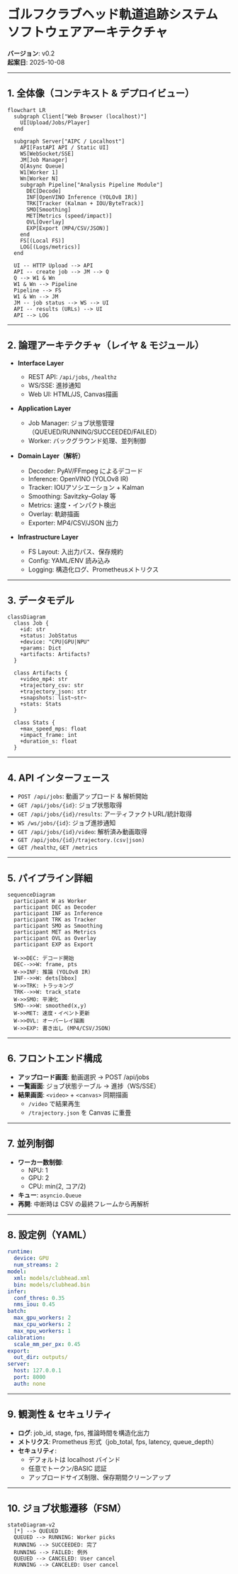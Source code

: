 # ゴルフクラブヘッド軌道追跡システム ソフトウェアアーキテクチャ  
**バージョン**: v0.2  
**起案日**: 2025-10-08  

---

## 1. 全体像（コンテキスト & デプロイビュー）

```mermaid
flowchart LR
  subgraph Client["Web Browser (localhost)"]
    UI[Upload/Jobs/Player]
  end

  subgraph Server["AIPC / Localhost"]
    API[FastAPI API / Static UI]
    WS[WebSocket/SSE]
    JM[Job Manager]
    Q[Async Queue]
    W1[Worker 1]
    Wn[Worker N]
    subgraph Pipeline["Analysis Pipeline Module"]
      DEC[Decode]
      INF[OpenVINO Inference (YOLOv8 IR)]
      TRK[Tracker (Kalman + IOU/ByteTrack)]
      SMO[Smoothing]
      MET[Metrics (speed/impact)]
      OVL[Overlay]
      EXP[Export (MP4/CSV/JSON)]
    end
    FS[(Local FS)]
    LOG[(Logs/metrics)]
  end

  UI -- HTTP Upload --> API
  API -- create job --> JM --> Q
  Q --> W1 & Wn
  W1 & Wn --> Pipeline
  Pipeline --> FS
  W1 & Wn --> JM
  JM -- job status --> WS --> UI
  API -- results (URLs) --> UI
  API --> LOG
```

---

## 2. 論理アーキテクチャ（レイヤ & モジュール）

- **Interface Layer**
  - REST API: `/api/jobs`, `/healthz`  
  - WS/SSE: 進捗通知  
  - Web UI: HTML/JS, Canvas描画  

- **Application Layer**
  - Job Manager: ジョブ状態管理（QUEUED/RUNNING/SUCCEEDED/FAILED）  
  - Worker: バックグラウンド処理、並列制御  

- **Domain Layer（解析）**
  - Decoder: PyAV/FFmpeg によるデコード  
  - Inference: OpenVINO (YOLOv8 IR)  
  - Tracker: IOUアソシエーション + Kalman  
  - Smoothing: Savitzky–Golay 等  
  - Metrics: 速度・インパクト検出  
  - Overlay: 軌跡描画  
  - Exporter: MP4/CSV/JSON 出力  

- **Infrastructure Layer**
  - FS Layout: 入出力パス、保存規約  
  - Config: YAML/ENV 読み込み  
  - Logging: 構造化ログ、Prometheusメトリクス  

---

## 3. データモデル

```mermaid
classDiagram
  class Job {
    +id: str
    +status: JobStatus
    +device: "CPU|GPU|NPU"
    +params: Dict
    +artifacts: Artifacts?
  }

  class Artifacts {
    +video_mp4: str
    +trajectory_csv: str
    +trajectory_json: str
    +snapshots: list~str~
    +stats: Stats
  }

  class Stats {
    +max_speed_mps: float
    +impact_frame: int
    +duration_s: float
  }
```

---

## 4. API インターフェース

- `POST /api/jobs`: 動画アップロード & 解析開始  
- `GET /api/jobs/{id}`: ジョブ状態取得  
- `GET /api/jobs/{id}/results`: アーティファクトURL/統計取得  
- `WS /ws/jobs/{id}`: ジョブ進捗通知  
- `GET /api/jobs/{id}/video`: 解析済み動画取得  
- `GET /api/jobs/{id}/trajectory.(csv|json)`  
- `GET /healthz`, `GET /metrics`

---

## 5. パイプライン詳細

```mermaid
sequenceDiagram
  participant W as Worker
  participant DEC as Decoder
  participant INF as Inference
  participant TRK as Tracker
  participant SMO as Smoothing
  participant MET as Metrics
  participant OVL as Overlay
  participant EXP as Export

  W->>DEC: デコード開始
  DEC-->>W: frame, pts
  W->>INF: 推論 (YOLOv8 IR)
  INF-->>W: dets[bbox]
  W->>TRK: トラッキング
  TRK-->>W: track_state
  W->>SMO: 平滑化
  SMO-->>W: smoothed(x,y)
  W->>MET: 速度・イベント更新
  W->>OVL: オーバーレイ描画
  W->>EXP: 書き出し (MP4/CSV/JSON)
```

---

## 6. フロントエンド構成

- **アップロード画面**: 動画選択 → POST /api/jobs  
- **一覧画面**: ジョブ状態テーブル → 進捗（WS/SSE）  
- **結果画面**: `<video>` + `<canvas>` 同期描画  
  - `/video` で結果再生  
  - `/trajectory.json` を Canvas に重畳  

---

## 7. 並列制御

- **ワーカー数制御**:  
  - NPU: 1  
  - GPU: 2  
  - CPU: min(2, コア/2)  
- **キュー**: `asyncio.Queue`  
- **再開**: 中断時は CSV の最終フレームから再解析  

---

## 8. 設定例（YAML）

```yaml
runtime:
  device: GPU
  num_streams: 2
model:
  xml: models/clubhead.xml
  bin: models/clubhead.bin
infer:
  conf_thres: 0.35
  nms_iou: 0.45
batch:
  max_gpu_workers: 2
  max_cpu_workers: 2
  max_npu_workers: 1
calibration:
  scale_mm_per_px: 0.45
export:
  out_dir: outputs/
server:
  host: 127.0.0.1
  port: 8000
  auth: none
```

---

## 9. 観測性 & セキュリティ

- **ログ**: job_id, stage, fps, 推論時間を構造化出力  
- **メトリクス**: Prometheus 形式（job_total, fps, latency, queue_depth）  
- **セキュリティ**:  
  - デフォルトは localhost バインド  
  - 任意でトークン/BASIC 認証  
  - アップロードサイズ制限、保存期間クリーンアップ  

---

## 10. ジョブ状態遷移（FSM）

```mermaid
stateDiagram-v2
  [*] --> QUEUED
  QUEUED --> RUNNING: Worker picks
  RUNNING --> SUCCEEDED: 完了
  RUNNING --> FAILED: 例外
  QUEUED --> CANCELED: User cancel
  RUNNING --> CANCELED: User cancel
```
